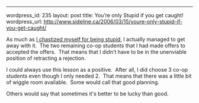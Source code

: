 --- 
wordpress_id: 235
layout: post
title: You&#8217;re only Stupid if you get caught!
wordpress_url: http://www.sideline.ca/2006/03/15/youre-only-stupid-if-you-get-caught/

<p>As much as <a href="http://my.aream.ca/blogs/mike/archive/2006/03/09/15214.aspx">I chastized myself for being stupid</a>, I actually managed to get away with it.  The two remaining co-op students that I had made offers to accepted the offers.  That means that I didn't have to be in the unenviable position of retracting a rejection.</p>
<p>I could always use this lesson as a positive.  After all, I did choose 3 co-op students even though I only needed 2.  That means that there was a little bit of wiggle room available.  Some would call that good planning.</p>
<p>Others would say that sometimes it's better to be lucky than good.</p>
